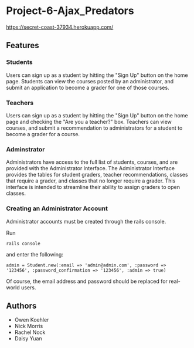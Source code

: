 # Project-6-Ajax_Predators
https://secret-coast-37934.herokuapp.com/
## Features

### Students
Users can sign up as a student by hitting the "Sign Up" button on the home page.
Students can view the courses posted by an administrator, and submit an application to become a grader for one of those courses.

### Teachers
Users can sign up as a student by hitting the "Sign Up" button on the home page and checking the "Are you a teacher?" box.
Teachers can view courses, and submit a recommendation to administrators for a student to become a grader for a course.

### Adminstrator
Administrators have access to the full list of students, courses, and are provided with the Administrator Interface.
The Administrator Interface provides the tables for student graders, teacher recommendations, classes that require a grader, and classes that no longer require a grader. This interface is intended to streamline their ability to assign graders to open classes.

### Creating an Administrator Account
Administrator accounts must be created through the rails console.

Run

    rails console

and enter the following:

    admin = Student.new(:email => 'admin@admin.com', :password => '123456', :password_confirmation => '123456', :admin => true)

Of course, the email address and password should be replaced for real-world users.

## Authors
* Owen Koehler
* Nick Morris
* Rachel Nock
* Daisy Yuan
